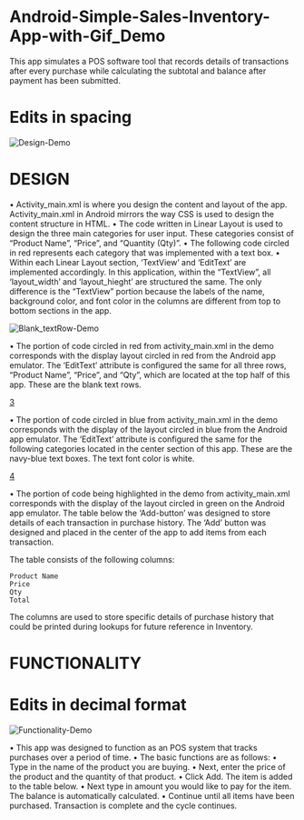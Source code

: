 # Android-Simple-Sales-Inventory-App-with-Gif_Demo
This app simulates a POS software tool that records details of transactions after every purchase while calculating the subtotal and balance after payment has been submitted.

# Edits in spacing 
![Design-Demo](https://user-images.githubusercontent.com/20470279/103328046-3fd37480-4a25-11eb-9a8f-b6f0f21d6cdc.gif)


 # DESIGN

•	Activity_main.xml is where you design the content and layout of the app. Activity_main.xml in Android mirrors the way CSS is used to design the content structure in HTML. 
•	The code written in Linear Layout is used to design the three main categories for user input. These categories consist of “Product Name”, “Price”, and “Quantity (Qty)”. 
•	The following code circled in red represents each category that was implemented with a text box.
•	Within each Linear Layout section, ‘TextView’ and ‘EditText’ are implemented accordingly. In this application, within the “TextView”, all ‘layout_width’ and ‘layout_hieght’ are structured the same. The only difference is the “TextView” portion because the labels of the name, background color, and font color in the columns are different from top to bottom sections in the app. 


![Blank_textRow-Demo](https://user-images.githubusercontent.com/20470279/103329115-54197080-4a29-11eb-8b27-5e1e3d11abbd.gif)


•	The portion of code circled in red from activity_main.xml in the demo corresponds with the display layout circled in red from the Android app emulator. The ‘EditText’ attribute is configured the same for all three rows, “Product Name”, “Price”, and “Qty”, which are located at the top half of this app. These are the blank text rows.

[3]()

•	The portion of code circled in blue from activity_main.xml in the demo corresponds with the display of the layout circled in blue from the Android app emulator. The ‘EditText’ attribute is configured the same for the following categories located in the center section of this app. These are the navy-blue text boxes. The text font color is white.

[4]()

•	The portion of code being highlighted in the demo from activity_main.xml corresponds with the display of the layout circled in green on the Android app emulator. The table below the ‘Add-button’ was designed to store details of each transaction in purchase history. The ‘Add’ button was designed and placed in the center of the app to  add items from each transaction. 

The table consists of the following columns: 

 	Product Name
 	Price
 	Qty
 	Total

The columns are used to store specific details of purchase history that could be printed during lookups for future reference in Inventory.  


 # FUNCTIONALITY
 # Edits in decimal format
![Functionality-Demo](https://user-images.githubusercontent.com/20470279/103328307-62b25880-4a26-11eb-8d18-766fd3c335ca.gif)


•	This app was designed to function as an POS system that tracks purchases over a period of time. 
•	The basic functions are as follows: 
•	Type in the name of the product you are buying. 
•       Next, enter the price of the product and the quantity of that product.
•	Click Add. The item is added to the table below.
•       Next type in amount you would like to pay for the item. The balance is automatically  calculated. 
•	Continue until all items have been purchased. Transaction is complete and the cycle continues.
